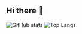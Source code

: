 ## Hi there 👋

<!--
**TAIP25/TAIP25** is a ✨ _special_ ✨ repository because its `README.md` (this file) appears on your GitHub profile.

Here are some ideas to get you started:

- 🔭 I’m currently working on ...
- 🌱 I’m currently learning ...
- 👯 I’m looking to collaborate on ...
- 🤔 I’m looking for help with ...
- 💬 Ask me about ...
- 📫 How to reach me: ...
- 😄 Pronouns: ...
- ⚡ Fun fact: ...
-->
![GitHub stats](https://github-readme-stats.vercel.app/api?username=TAIP25&theme=shadow_blue)
![Top Langs](https://github-readme-stats.vercel.app/api/top-langs/?username=TAIP25&theme=shadow_blue&layout=compact)
